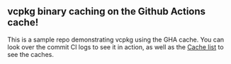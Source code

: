 ## vcpkg binary caching on the Github Actions cache!

This is a sample repo demonstrating vcpkg using the GHA cache. You can look over the commit CI logs to see it in action, as well as the [Cache list](https://github.com/quyykk/vcpkg-gha-demo/actions/caches) to see the caches.
